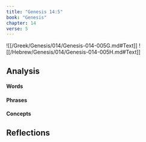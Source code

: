 ```yaml
---
title: "Genesis 14:5"
book: "Genesis"
chapter: 14
verse: 5
---
```

![[/Greek/Genesis/014/Genesis-014-005G.md#Text]]
![[/Hebrew/Genesis/014/Genesis-014-005H.md#Text]]

## Analysis

#### Words

#### Phrases

#### Concepts

## Reflections
